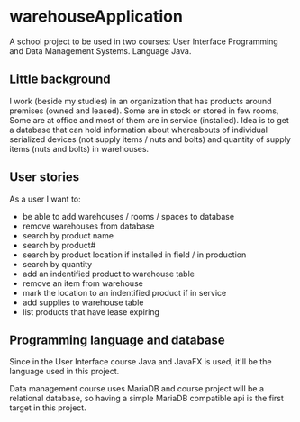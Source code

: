 # warehouseApplication
A school project to be used in two courses: User Interface Programming and Data Management Systems. Language Java.

## Little background

I work (beside my studies) in an organization that has products around premises (owned and leased). Some are in stock or stored in few rooms, Some are at office and most of them are in service (installed). Idea is to get a database that can hold information about whereabouts of individual serialized devices (not supply items / nuts and bolts) and quantity of supply items (nuts and bolts) in warehouses.

## User stories
As a user I want to:
- be able to add warehouses / rooms / spaces to database
- remove warehouses from database
- search by product name
- search by product#
- search by product location if installed in field / in production
- search by quantity
- add an indentified product to warehouse table
- remove an item from warehouse
- mark the location to an indentified product if in service
- add supplies to warehouse table
- list products that have lease expiring

## Programming language and database
Since in the User Interface course Java and JavaFX is used, it'll be the language used in this project.

Data management course uses MariaDB and course project will be a relational database, so having a simple MariaDB compatible api is the first target in this project.
